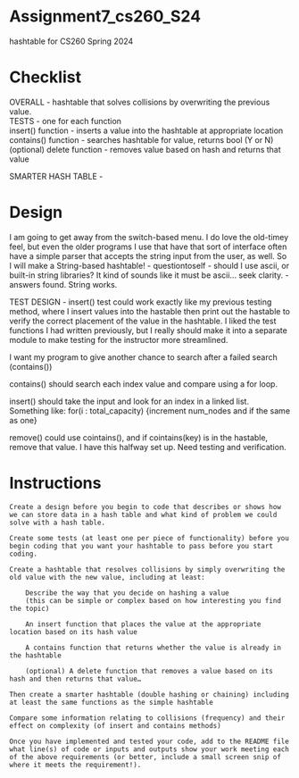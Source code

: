 # Assignment7_cs260_S24
hashtable for CS260 Spring 2024




# Checklist  
 
OVERALL - hashtable that solves collisions by overwriting the previous value.  
TESTS - one for each function  
insert() function - inserts a value into the hashtable at appropriate location  
contains() function - searches hashtable for value, returns bool (Y or N)  
(optional) delete function - removes value based on hash and returns that value  

SMARTER HASH TABLE -  



# Design  

I am going to get away from the switch-based menu. I do love the old-timey feel, but even the older programs I use that have 
that sort of interface often have a simple parser that accepts the string input from the user, as well. So I will make a String-based 
hashtable! - questiontoself - should I use ascii, or built-in string libraries? It kind of sounds like it must be ascii... seek clarity. - answers found. String works.    


TEST DESIGN - insert() test could work exactly like my previous testing method, where I insert values into the hastable then print out the hastable to verify the correct placement of the value in the hashtable. I liked the test functions I had written previously, but I really should make it into a separate module to make testing for the instructor more streamlined. 

I want my program to give another chance to search after a failed search (contains())

contains() should search each index value and compare using a for loop. 


insert() should take the input and look for an index in a linked list. Something like: for(i : total_capacity) {increment num_nodes and if the same as one}


remove() could use cointains(), and if cointains(key) is in the hastable, remove that value. I have this halfway set up. Need testing and verification. 






# Instructions  

    Create a design before you begin to code that describes or shows how we can store data in a hash table and what kind of problem we could solve with a hash table.  

    Create some tests (at least one per piece of functionality) before you begin coding that you want your hashtable to pass before you start coding.  

    Create a hashtable that resolves collisions by simply overwriting the old value with the new value, including at least:  

        Describe the way that you decide on hashing a value
        (this can be simple or complex based on how interesting you find the topic)  

        An insert function that places the value at the appropriate location based on its hash value  

        A contains function that returns whether the value is already in the hashtable  

        (optional) A delete function that removes a value based on its hash and then returns that value…  

    Then create a smarter hashtable (double hashing or chaining) including at least the same functions as the simple hashtable  

    Compare some information relating to collisions (frequency) and their effect on complexity (of insert and contains methods)  

    Once you have implemented and tested your code, add to the README file what line(s) of code or inputs and outputs show your work meeting each of the above requirements (or better, include a small screen snip of where it meets the requirement!).  


